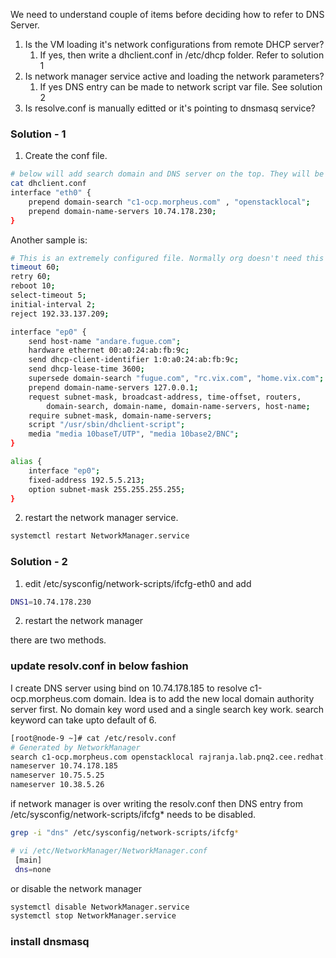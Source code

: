 We need to understand couple of items before deciding how to refer to DNS Server.

1. Is the VM loading it's network configurations from remote DHCP server?
    1. If yes, then write a dhclient.conf in /etc/dhcp folder. Refer to solution 1
2. Is network manager service active and loading the network parameters? 
    1. If yes DNS entry can be made to network script var file. See solution 2
3. Is resolve.conf is manually editted or it's pointing to dnsmasq service?


### Solution - 1
1. Create the conf file.
```sh
# below will add search domain and DNS server on the top. They will be written before the data retrieved from DHCP Server.
cat dhclient.conf
interface "eth0" {
	prepend domain-search "c1-ocp.morpheus.com" , "openstacklocal";
	prepend domain-name-servers 10.74.178.230;
}
```
Another sample is:

```sh
# This is an extremely configured file. Normally org doesn't need this much
timeout 60;
retry 60;
reboot 10;
select-timeout 5;
initial-interval 2;
reject 192.33.137.209;

interface "ep0" {
    send host-name "andare.fugue.com";
    hardware ethernet 00:a0:24:ab:fb:9c;
    send dhcp-client-identifier 1:0:a0:24:ab:fb:9c;
    send dhcp-lease-time 3600;
    supersede domain-search "fugue.com", "rc.vix.com", "home.vix.com";
    prepend domain-name-servers 127.0.0.1;
    request subnet-mask, broadcast-address, time-offset, routers,
        domain-search, domain-name, domain-name-servers, host-name;
    require subnet-mask, domain-name-servers;
    script "/usr/sbin/dhclient-script";
    media "media 10baseT/UTP", "media 10base2/BNC";
}

alias {
    interface "ep0";
    fixed-address 192.5.5.213;
    option subnet-mask 255.255.255.255;
}
```
2. restart the network manager service.

```sh
systemctl restart NetworkManager.service
```

### Solution - 2
1. edit /etc/sysconfig/network-scripts/ifcfg-eth0 and add
```sh
DNS1=10.74.178.230
```
2. restart the network manager


there are two methods.
### update resolv.conf in below fashion
I create DNS server using bind on 10.74.178.185 to resolve c1-ocp.morpheus.com domain. Idea is to add the new local domain authority server first. No domain key word used and a single search key work. search keyword can take upto default of 6.

``` sh
[root@node-9 ~]# cat /etc/resolv.conf
# Generated by NetworkManager
search c1-ocp.morpheus.com openstacklocal rajranja.lab.pnq2.cee.redhat.com
nameserver 10.74.178.185
nameserver 10.75.5.25
nameserver 10.38.5.26
```
if network manager is over writing the resolv.conf then DNS entry from /etc/sysconfig/network-scripts/ifcfg* needs to be disabled.

``` sh
grep -i "dns" /etc/sysconfig/network-scripts/ifcfg*
```

```sh
# vi /etc/NetworkManager/NetworkManager.conf
 [main]
 dns=none
```

or disable the network manager

``` sh
systemctl disable NetworkManager.service
systemctl stop NetworkManager.service
```

### install dnsmasq
